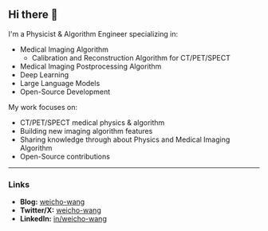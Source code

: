 ## Hi there 👋

<!--
**weicho-wang/weicho-wang** is a ✨ _special_ ✨ repository because its `README.md` (this file) appears on your GitHub profile.

Here are some ideas to get you started:

- 🔭 I’m currently working on ...
- 🌱 I’m currently learning ...
- 👯 I’m looking to collaborate on ...
- 🤔 I’m looking for help with ...
- 💬 Ask me about ...
- 📫 How to reach me: ...
- 😄 Pronouns: ...
- ⚡ Fun fact: ...
-->

I'm a Physicist & Algorithm Engineer specializing in:

- Medical Imaging Algorithm
  - Calibration and Reconstruction Algorithm for CT/PET/SPECT
- Medical Imaging Postprocessing Algorithm
- Deep Learning
- Large Language Models
- Open-Source Development

My work focuses on:

- CT/PET/SPECT medical physics & algorithm
- Building new imaging algorithm features
- Sharing knowledge through about Physics and Medical Imaging Algorithm
- Open-Source contributions

---

### Links

- **Blog:** [weicho-wang](https://weicho-wang.github.io/)
- **Twitter/X:** [weicho-wang](https://x.com/WeiChoWang)
- **LinkedIn:** [in/weicho-wang](https://www.linkedin.com/in/%E5%BE%AE%E7%90%A2-%E7%8E%8B-a016a234b/)